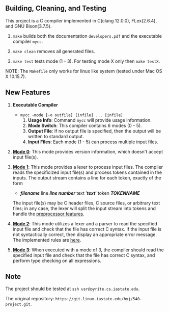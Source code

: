 ## Building, Cleaning, and Testing

This project is a C compiler implemented in C(clang 12.0.0), FLex(2.6.4), and GNU Bison(3.7.5).

1. `make` builds both the documentation `developers.pdf` and the executable compiler `mycc`.

2. `make clean` removes all generated files.

3. `make test` tests mode (1 - 3). For testing mode X only then `make testX`.

NOTE: The `Makefile` only works for linux like system (tested under Mac OS X 10.15.7).

## New Features

1. **Executable Compiler**
   - `mycc -mode [-o outfile] [infile] ... [infile]`
     1. **Usage Info**: Command `mycc` will provide usage information.
     2. **Mode Switch**: This compiler contains 6 modes (0 - 5).
     3. **Output File**: If no output file is specified, then the output will be written to standard output.
     4. **Input Files**: Each mode (1 - 5) can process multiple input files.

2. **[Mode 0](./doc/post-0.pdf)**: This mode provides version information, which doesn't accept input file(s).

3. **[Mode 1](./doc/post-1.pdf)**: This mode provides a lexer to process input files. The compiler reads the specificized input file(s) and process tokens contained in the inputs. The output stream contains a line for each token, exactly of the form

   - **_filename_** line **_line number_** text ’**_text_**’ token **_TOKENNAME_**

   The input file(s) may be C header files, C source files, or arbitrary text files; in any case, the lexer will split the input stream into tokens and handle the [preprocessor features](./doc/mode1.md).

4. **[Mode 2](./doc/post-2.pdf)**: This mode utilizes a lexer and a parser to read the specified input file and check
   that the file has correct C syntax. If the input file is not syntactically correct, then display
   an appropriate error message. The implemented rules are [here](./doc/mode2.md).

5. **[Mode 3](./doc/post-3.pdf)**: When executed with a mode of 3, the compiler should read the specified input file and check that the file has correct C syntax, and perform type checking on all expressions.

## Note

The project should be tested at `ssh usr@pyrite.cs.iastate.edu`.

The original repository: `https://git.linux.iastate.edu/hyj/540-project.git`.